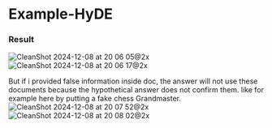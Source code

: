 # Example-HyDE

### Result
![CleanShot 2024-12-08 at 20 06 05@2x](https://github.com/user-attachments/assets/bb12fa11-0dd2-4f97-96ba-6d7d741b4d50)
![CleanShot 2024-12-08 at 20 06 17@2x](https://github.com/user-attachments/assets/9656aacd-02ed-4b43-b287-11e65ecb4889)

But if i provided false information inside doc, the answer will not use these documents because the hypothetical answer does not confirm them. like for example here by putting a fake chess Grandmaster.
![CleanShot 2024-12-08 at 20 07 52@2x](https://github.com/user-attachments/assets/d8f12410-4ab0-4897-b8a5-097c77f1157b)
![CleanShot 2024-12-08 at 20 08 02@2x](https://github.com/user-attachments/assets/80521a86-157c-4767-8007-c6ba72688d85)
